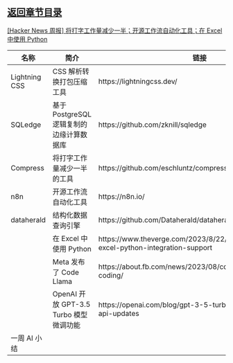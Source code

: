 ## [返回章节目录](../2023Q3-Hacker-News.md)


[[Hacker News 周报] 将打字工作量减少一半；开源工作流自动化工具；在 Excel 中使用
Python](https://www.bilibili.com/video/BV1o94y1471e)

<table>
  <theader>
    <th>名称</th>
    <th>简介</th>
    <th>链接</th>
  </theader><tbody>
    <tr>
      <td>Lightning CSS</td>
      <td>CSS 解析转换打包压缩工具</td>
      <td>https://lightningcss.dev/</td>
    </tr><tr>
      <td>SQLedge</td>
      <td>基于 PostgreSQL 逻辑复制的边缘计算数据库</td>
      <td>https://github.com/zknill/sqledge</td>
    </tr><tr>
      <td>Compress</td>
      <td>将打字工作量减少一半的工具</td>
      <td>https://github.com/eschluntz/compress</td>
    </tr><tr>
      <td>n8n</td>
      <td>开源工作流自动化工具</td>
      <td>https://n8n.io/</td>
    </tr><tr>
      <td>dataherald</td>
      <td>结构化数据查询引擎</td>
      <td>https://github.com/Dataherald/dataherald</td>
    </tr><tr>
      <td></td>
      <td>在 Excel 中使用 Python</td>
      <td>https://www.theverge.com/2023/8/22/23841167/microsoft-excel-python-integration-support</td>
    </tr><tr>
      <td></td>
      <td>Meta 发布了 Code Llama</td>
      <td>https://about.fb.com/news/2023/08/code-llama-ai-for-coding/</td>
    </tr><tr>
      <td></td>
      <td>OpenAI 开放 GPT-3.5 Turbo 模型微调功能</td>
      <td>https://openai.com/blog/gpt-3-5-turbo-fine-tuning-and-api-updates</td>
    </tr><tr>
      <td>一周 AI 小结</td>
      <td></td>
      <td></td>
    </tr>
  </tbody>
</table>